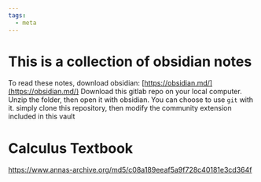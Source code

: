 ```yaml
---
tags:
  - meta
---
```

# This is a collection of obsidian notes
To read these notes, download obsidian: [https://obsidian.md/](https://obsidian.md/) Download this gitlab repo on your local computer. Unzip the folder, then open it with obsidian. You can choose to use `git` with it. simply clone this repository, then modify the community extension included in this vault

# Calculus Textbook
https://www.annas-archive.org/md5/c08a189eeaf5a9f728c40181e3cd364f 